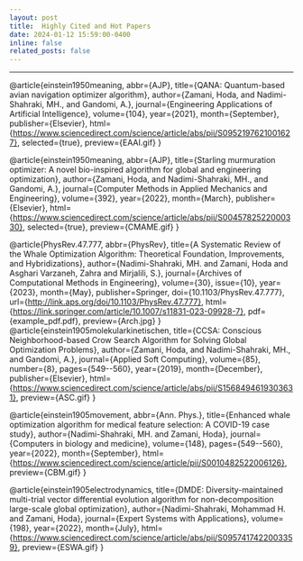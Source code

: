 ```yaml
---
layout: post
title:  Highly Cited and Hot Papers 
date: 2024-01-12 15:59:00-0400
inline: false
related_posts: false
---
```

---

@article{einstein1950meaning,
  abbr={AJP},
  title={QANA: Quantum-based avian navigation optimizer algorithm},
  author={Zamani, Hoda, and Nadimi-Shahraki, MH., and Gandomi, A.},
  journal={Engineering Applications of Artificial Intelligence},
  volume={104},
  year={2021},
  month={September},
  publisher={Elsevier},
  html={https://www.sciencedirect.com/science/article/abs/pii/S0952197621001627},
  selected={true},
  preview={EAAI.gif}
}

@article{einstein1950meaning,
  abbr={AJP},
  title={Starling murmuration optimizer: A novel bio-inspired algorithm for global and engineering optimization},
  author={Zamani, Hoda, and Nadimi-Shahraki, MH., and Gandomi, A.},
  journal={Computer Methods in Applied Mechanics and Engineering},
  volume={392},
  year={2022},
  month={March},
  publisher={Elsevier},
  html={https://www.sciencedirect.com/science/article/abs/pii/S0045782522000330},
  selected={true},
  preview={CMAME.gif}
}

@article{PhysRev.47.777,
  abbr={PhysRev},
  title={A Systematic Review of the Whale Optimization Algorithm: Theoretical Foundation, Improvements, and Hybridizations},
  author={Nadimi-Shahraki, MH. and Zamani, Hoda and Asghari Varzaneh, Zahra and Mirjalili, S.},
  journal={Archives of Computational Methods in Engineering},
  volume={30},
  issue={10},
  year={2023},
  month={May},
  publisher=Springer,
  doi={10.1103/PhysRev.47.777},
  url={http://link.aps.org/doi/10.1103/PhysRev.47.777},
  html={https://link.springer.com/article/10.1007/s11831-023-09928-7},
  pdf={example_pdf.pdf},
  preview={Arch.jpg}
}
@article{einstein1905molekularkinetischen,
  title={CCSA: Conscious Neighborhood-based Crow Search Algorithm for Solving Global Optimization Problems},
  author={Zamani, Hoda, and Nadimi-Shahraki, MH., and Gandomi, A.},
  journal={Applied Soft Computing},
  volume={85},
  number={8},
  pages={549--560},
  year={2019},
  month={December},
  publisher={Elsevier},
  html={https://www.sciencedirect.com/science/article/abs/pii/S1568494619303631},
  preview={ASC.gif}
}

@article{einstein1905movement,
  abbr={Ann. Phys.},
  title={Enhanced whale optimization algorithm for medical feature selection: A COVID-19 case study},
  author={Nadimi-Shahraki, MH. and Zamani, Hoda},
  journal={Computers in biology and medicine},
  volume={148},
  pages={549--560},
  year={2022},
  month={September},
  html={https://www.sciencedirect.com/science/article/pii/S0010482522006126},
  preview={CBM.gif}
}

@article{einstein1905electrodynamics,
  title={DMDE: Diversity-maintained multi-trial vector differential evolution algorithm for non-decomposition large-scale global optimization},
  author={Nadimi-Shahraki, Mohammad H. and Zamani, Hoda},
  journal={Expert Systems with Applications},
  volume={198},
  year={2022},
  month={July},
  html={https://www.sciencedirect.com/science/article/abs/pii/S0957417422003359},
  preview={ESWA.gif}
}


